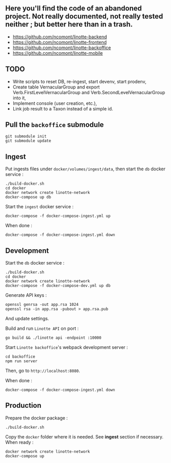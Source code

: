 Here you'll find the code of an abandoned project. Not really documented, not really tested neither ; but better here than in a trash.
---------------------

- https://github.com/ncomont/linotte-backend
- https://github.com/ncomont/linotte-frontend
- https://github.com/ncomont/linotte-backoffice
- https://github.com/ncomont/linotte-mobile


TODO
---------------------

- Write scripts to reset DB, re-ingest, start devenv, start prodenv,
- Create table VernacularGroup and export Verb.FirstLevelVernacularGroup and Verb.SecondLevelVernacularGroup into it,
- Implement console (user creation, etc.),
- Link job result to a Taxon instead of a simple id.



Pull the `backoffice` submodule
---------------------

```
git submodule init
git submodule update
```


Ingest
---------------------

Put ingests files under `docker/volumes/ingest/data`, then start the `db` docker service :

```
./build-docker.sh
cd docker
docker network create linotte-network
docker-compose up db
```


Start the `ingest` docker service :

```
docker-compose -f docker-compose-ingest.yml up
```

When done :

```
docker-compose -f docker-compose-ingest.yml down
```



Development
---------------------

Start the `db` docker service :

```
./build-docker.sh
cd docker
docker network create linotte-network
docker-compose -f docker-compose-dev.yml up db
```

Generate API keys :

```
openssl genrsa -out app.rsa 1024
openssl rsa -in app.rsa -pubout > app.rsa.pub
```

And update settings.

Build and run `Linotte API` on port :

```
go build && ./linotte api -endpoint :10000
```

Start `Linotte backoffice`'s webpack development server :

```
cd backoffice
npm run server
```

Then, go to `http://localhost:8080`.

When done :

```
docker-compose -f docker-compose-ingest.yml down
```



Production
---------------------

Prepare the docker package :

```
./build-docker.sh
```

Copy the `docker` folder where it is needed. See __ingest__ section if necessary. When ready :

```
docker network create linotte-network
docker-compose up
```
